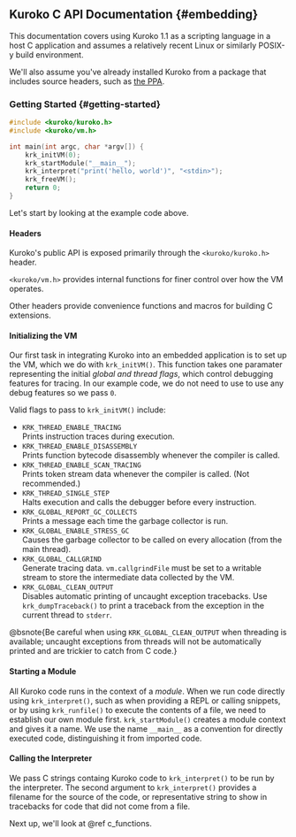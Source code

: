 ## Kuroko C API Documentation {#embedding}

This documentation covers using Kuroko 1.1 as a scripting language in a host C application and assumes a relatively recent Linux or similarly POSIX-y build environment.

We'll also assume you've already installed Kuroko from a package that includes source headers, such as [the PPA](https://launchpad.net/~k-lange/+archive/ubuntu/kuroko/).

### Getting Started {#getting-started}

```c
#include <kuroko/kuroko.h>
#include <kuroko/vm.h>

int main(int argc, char *argv[]) {
    krk_initVM(0);
    krk_startModule("__main__");
    krk_interpret("print('hello, world')", "<stdin>");
    krk_freeVM();
    return 0;
}
```

Let's start by looking at the example code above.

#### Headers

Kuroko's public API is exposed primarily through the `<kuroko/kuroko.h>` header.

`<kuroko/vm.h>` provides internal functions for finer control over how the VM operates.

Other headers provide convenience functions and macros for building C extensions.

#### Initializing the VM

Our first task in integrating Kuroko into an embedded application is to set up the VM, which we do with `krk_initVM()`. This function takes one paramater representing the initial _global and thread flags_, which control debugging features for tracing. In our example code, we do not need to use to use any debug features so we pass `0`.

Valid flags to pass to `krk_initVM()` include:

- `KRK_THREAD_ENABLE_TRACING`  
Prints instruction traces during execution.
- `KRK_THREAD_ENABLE_DISASSEMBLY`  
Prints function bytecode disassembly whenever the compiler is called.
- `KRK_THREAD_ENABLE_SCAN_TRACING`  
Prints token stream data whenever the compiler is called. (Not recommended.)
- `KRK_THREAD_SINGLE_STEP`  
Halts execution and calls the debugger before every instruction.
- `KRK_GLOBAL_REPORT_GC_COLLECTS`  
Prints a message each time the garbage collector is run.
- `KRK_GLOBAL_ENABLE_STRESS_GC`  
Causes the garbage collector to be called on every allocation (from the main thread).
- `KRK_GLOBAL_CALLGRIND`  
Generate tracing data. `vm.callgrindFile` must be set to a writable stream to store the intermediate data collected by the VM.
- `KRK_GLOBAL_CLEAN_OUTPUT`  
Disables automatic printing of uncaught exception tracebacks. Use `krk_dumpTraceback()` to print a traceback from the exception in the current thread to `stderr`.

@bsnote{Be careful when using `KRK_GLOBAL_CLEAN_OUTPUT` when threading is available; uncaught exceptions from threads will not be automatically printed and are trickier to catch from C code.}

#### Starting a Module

All Kuroko code runs in the context of a _module_. When we run code directly using `krk_interpret()`, such as when providing a REPL or calling snippets, or by using `krk_runfile()` to execute the contents of a file, we need to establish our own module first. `krk_startModule()` creates a module context and gives it a name. We use the name `__main__` as a convention for directly executed code, distinguishing it from imported code.

#### Calling the Interpreter

We pass C strings containg Kuroko code to `krk_interpret()` to be run by the interpreter. The second argument to `krk_interpret()` provides a filename for the source of the code, or representative string to show in tracebacks for code that did not come from a file.

Next up, we'll look at @ref c_functions.
